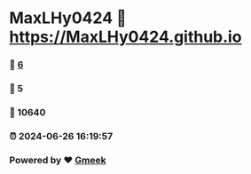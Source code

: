 # MaxLHy0424 :link: https://MaxLHy0424.github.io 
### :page_facing_up: [6](https://MaxLHy0424.github.io/tag.html) 
### :speech_balloon: 5 
### :hibiscus: 10640 
### :alarm_clock: 2024-06-26 16:19:57 
### Powered by :heart: [Gmeek](https://github.com/Meekdai/Gmeek)
